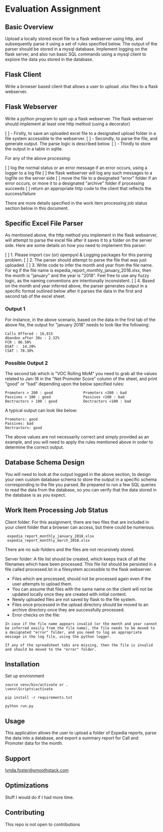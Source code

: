 # Evaluation Assignment

## Basic Overview

Upload a locally stored excel file to a flask webserver using http, and subsequently parse it
using a set of rules specified below. The output of the parser should be stored in a mysql database.
Implement logging on the flask server, and also run basic SQL commands using a mysql client to explore
the data you stored in the database.

## Flask Client

Write a browser based client that allows a user to upload .xlsx files to a flask webserver.

## Flask Webserver

Write a python program to spin up a flask webserver. The flask webserver should implement at least one http method (using a decorator) 

[ ] - Firstly, to save an uploaded excel file to a designated upload folder in a file system accessible to the webserver.
[ ] - Secondly, to parse the file, and generate output. The parse logic is described below.
[ ] - Thirdly to store the output in a table in sqlite.

For any of the above processing:

[ ]  log the normal status or an error message if an error occurs, using a logger to a log file
[ ]  the flask webserver will log any such messages to a logfile on the server side
[ ]  move the file to a designated "error" folder if an error occurs, or move it to a designated "archive" folder if processing succeeds
[ ]  return an appropriate http code to the client that reflects the success/failure

There are more details specified in the work item processing job status section below in this document.


## Specific Excel File Parser

As mentioned above, the http method you implement in the flask webserver, will attempt to parse the excel file after it saves it to a folder on the server side. Here are some details on how you need to implement this parser:

[ ] 1. Please import csv (or) openpyxl & Logging packages for this parsing problem.
[ ] 2. The parser should attempt to parse the file that was just uploaded.
[ ] 3. Write code to infer the month and year from the file name. For eg if the file name is expedia_report_monthly_january_2018.xlsx, then the month is "january" and the year is "2018". Feel free to use any fuzzy logic, as the naming conventions are intentionally inconsistent.
[ ] 4. Based on the month and year inferred above, the parser generates output in a specific format outlined below after it parses the data in the first and second tab of the excel sheet.

### Output 1

For instance, in the above scenario, based on the data in the first tab of the above file, the output for "january 2018" needs to look like the following:

```
Calls Offered : 16,915
Abandon after 30s : 2.32%
FCR : 86.50%
DSAT :  14.20%
CSAT : 78.30%
```

### Possible Output 2

The second tab which is "VOC Rolling MoM" you need to grab all the values related to Jan-18 in the "Net Promoter Score" column of the sheet, and print "good" or "bad" depending upon the below specified rules:

```
Promoters > 200 : good              Promoters <200 : bad
Passives > 100 : good               Passives <100 : bad
Dectractors > 100 : good            Dectractors <100 : bad
```

A typical output can look like below:

```
Promoters: good
Passives: bad
Dectractors: good
```

The above values are not necessarily correct and simply provided as an example, and you will need to apply the rules mentioned above in order to determine the correct output.


## Database Schema Design

You will need to look at the output logged in the above section, to design your own custom database schema to store the output in a specific schema corresponding to the file you parsed. Be prepared to run a few SQL queries to read the data from the database, so you can verify that the data stored in the database is as you expect.

## Work Item Processing Job Status

Client folder: For this assignment, there are two files that are included in your client folder that a browser can access, but there could be numerous:

```
 expedia_report_monthly_january_2018.xlsx
 expedia_report_monthly_march_2018.xlsx
```

There are no sub-folders and the files are not recursively stored.

Server folder: A file list should be created, which keeps track of all the filenames which have been processed. This file list should be persisted in a file called processed.lst in a filesystem accessible to the flask webserver.

- Files which are processed, should not be processed again even if the user attempts to upload them.
- You can assume that files with the same name on the client will not be updated locally once they are created with initial content.
- Newly uploaded files are not saved by flask to the file system.
- Files once processed in the upload directory should be moved to an archive directory once they are successfully processed.
- Error checks on the file:

```
In case if the file name appears invalid (or the month and year cannot be inferred easily from the file name), the file needs to be moved to a designated "error" folder, and you need to log an appropriate message in the log file, using the python logger.

If any of the spreadsheet tabs are missing, then the file is invalid and should be moved to the "error" folder.
```

## Installation

Set up environment

```
source venv/bin/activate or .
\venv\Scripts\activate

pip install -r requirements.txt

python run.py
```

## Usage
This application allows the user to upload a folder of Expedia reports, parse the data into a database, and export a summary report for Call and Promoter data for the month. 

## Support
lynda.foster@smoothstack.com

## Optimizations

Stuff I would do if I had more time. 

## Contributing

This repo is not open to contributions
